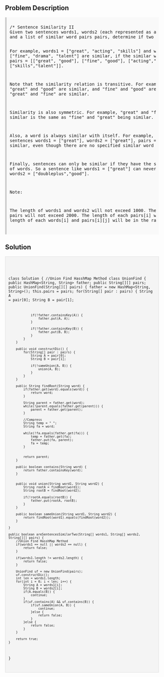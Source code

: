 <style>
  .comment-block { background-color: #f9f9f9; padding: 10px; border-left: 5px solid #ccc; }
  .code-block { background-color: #f4f4f4; padding: 10px; border: 1px solid #ddd; }
</style>

<h2>Problem Description</h2>
<div class='comment-block'>
<pre>
/* Sentence Similarity II
Given two sentences words1, words2 (each represented as an array of strings), 
and a list of similar word pairs pairs, determine if two sentences are similar.

For example, words1 = ["great", "acting", "skills"] and words2 = ["fine", "drama", "talent"] are similar, 
if the similar word pairs are pairs = [["great", "good"], ["fine", "good"], ["acting","drama"], ["skills","talent"]].

Note that the similarity relation is transitive. 
For example, if "great" and "good" are similar, and "fine" and "good" are similar, then "great" and "fine" are similar.

Similarity is also symmetric. 
For example, "great" and "fine" being similar is the same as "fine" and "great" being similar.

Also, a word is always similar with itself. 
For example, the sentences words1 = ["great"], words2 = ["great"], pairs = [] are similar, 
even though there are no specified similar word pairs.

Finally, sentences can only be similar if they have the same number of words. 
So a sentence like words1 = ["great"] can never be similar to words2 = ["doubleplus","good"].

Note:

The length of words1 and words2 will not exceed 1000.
The length of pairs will not exceed 2000.
The length of each pairs[i] will be 2.
The length of each words[i] and pairs[i][j] will be in the range [1, 20].
*/
</pre>
</div>

<h2>Solution</h2>
<div class='code-block'>
<pre><code class='language-java'>

class Solution {
    //Union Find HasshMap Method
     class UnionFind {
        public HashMap<String, String> father;
        public String[][] pairs;
        public UnionFind(String[][] pairs) {
            father = new HashMap<String, String>();
            this.pairs = pairs;
            for(String[] pair : pairs) {
                String A = pair[0];
                String B = pair[1];

                if(!father.containsKey(A)) {
                    father.put(A, A);
                }

                if(!father.containsKey(B)) {
                    father.put(B, B);
                }            
            }
        }
        
        public void constructDic() {
            for(String[] pair : pairs) {
                String A = pair[0];
                String B = pair[1];
                
                if(!sameUnion(A, B)) {
                    union(A, B);
                }
            }       
        }
        
        public String findRoot(String word) {
            if(father.get(word).equals(word)) {
                return word;
            }
            
            String parent = father.get(word);
            while(!parent.equals(father.get(parent))) {
                parent = father.get(parent);
            }
            
            //Compress
            String temp = " ";
            String fa = word;
            
            while(!fa.equals(father.get(fa))) {
                temp = father.get(fa);
                father.put(fa, parent);
                fa = temp;
            }
            
            
            return parent;  
        }
        
        public boolean contains(String word) {
            return father.containsKey(word);
        }
        
        
        public void union(String word1, String word2) {
            String rootA = findRoot(word1);
            String rootB = findRoot(word2);
            
            if(!rootA.equals(rootB)) {
                father.put(rootA, rootB);
            }
        }
        
        public boolean sameUnion(String word1, String word2) {
            return findRoot(word1).equals(findRoot(word2));
        }
     
    }
    
    public boolean areSentencesSimilarTwo(String[] words1, String[] words2, String[][] pairs) {
        //Union Find HasshMap Method
        if(words1 == null || words2 == null) {
            return false;
        }
        
        if(words1.length != words2.length) {
            return false;
        }
        
        UnionFind uf = new UnionFind(pairs);
        uf.constructDic();
        int len = words1.length;
        for(int i = 0; i < len; i++) {
            String A = words1[i];
            String B = words2[i];
            if(A.equals(B)) {
                continue;
            }
            if(uf.contains(A) && uf.contains(B)) {
                if(uf.sameUnion(A, B)) {
                    continue;
                }else {
                    return false;
                }
            }else {
                return false;
            }   
        }
        
        return true;  
    }
}</code></pre>
</div>
